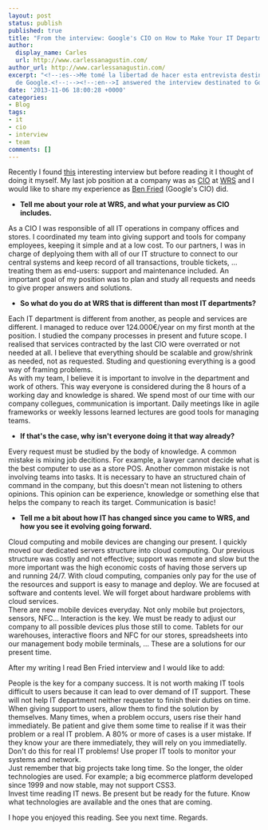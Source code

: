 ```yaml
---
layout: post
status: publish
published: true
title: "From the interview: Google's CIO on How to Make Your IT Department Great"
author:
  display_name: Carles
  url: http://www.carlessanagustin.com/
author_url: http://www.carlessanagustin.com/
excerpt: "<!--:es-->Me tomé la libertad de hacer esta entrevista destinada al CIO
  de Google.<!--:--><!--:en-->I answered the interview destinated to Google's CIO.<!--:-->"
date: '2013-11-06 18:00:28 +0000'
categories:
- Blog
tags:
- it
- cio
- interview
- team
comments: []
---
```

Recently I found [this](http://blogs.hbr.org/hbr/hbreditors/2013/08/googles_cio_on_how_to_make_you.html "Google's CIO on How to Make Your IT Department Great") interesting interview but before reading it I thought of doing it myself. My last job position at a company was as [CIO](http://en.wikipedia.org/wiki/Chief_information_officer "CIO") at [WRS](http://www.worldwideretailstore.com/ "worldwide retail store") and I would like to share my experience as [Ben Fried](https://plus.google.com/108690239590381459413/posts "Ben Fried") (Google's CIO) did.

*   **Tell me about your role at WRS, and what your purview as CIO includes.**

As a CIO I was responsible of all IT operations in company offices and stores. I coordinated my team into giving support and tools for company employees, keeping it simple and at a low cost. To our partners, I was in charge of deplyoing them with all of our IT structure to connect to our central systems and keep record of all transactions, trouble tickets, ... treating them as end-users: support and maintenance included. An important goal of my position was to plan and study all requests and needs to give proper answers and solutions.

*   **So what do you do at WRS that is different than most IT departments?**

Each IT department is different from another, as people and services are different. I managed to reduce over 124.000€/year on my first month at the position. I studied the company processes in present and future scope. I realised that services contracted by the last CIO were overrated or not needed at all. I believe that everything should be scalable and grow/shrink as needed, not as requested. Studing and questioning everything is a good way of framing problems.  
As with my team, I believe it is important to involve in the department and work of others. This way everyone is considered during the 8 hours of a working day and knowledge is shared. We spend most of our time with our company collegues, communication is important. Daily meetings like in agile frameworks or weekly lessons learned lectures are good tools for managing teams.

*   **If that's the case, why isn't everyone doing it that way already?**

Every request must be studied by the body of knowledge. A common mistake is mixing job decitions. For example, a lawyer cannot decide what is the best computer to use as a store POS. Another common mistake is not involving teams into tasks. It is necessary to have an structured chain of command in the company, but this doesn't mean not listening to others opinions. This opinion can be experience, knowledge or something else that helps the company to reach its target. Communication is basic!

*   **Tell me a bit about how IT has changed since you came to WRS, and how you see it evolving going forward.**

Cloud computing and mobile devices are changing our present. I quickly moved our dedicated servers structure into cloud computing. Our previous structure was costly and not effective; support was remote and slow but the more important was the high economic costs of having those servers up and running 24/7\. With cloud computing, companies only pay for the use of the resources and support is easy to manage and deploy. We are focused at software and contents level. We will forget about hardware problems with cloud services.  
There are new mobile devices everyday. Not only mobile but projectors, sensors, NFC... Interaction is the key. We must be ready to adjust our company to all possible devices plus those still to come. Tablets for our warehouses, interactive floors and NFC for our stores, spreadsheets into our management body mobile terminals, ... These are a solutions for our present time.

After my writing I read Ben Fried interview and I would like to add:

People is the key for a company success. It is not worth making IT tools difficult to users because it can lead to over demand of IT support. These will not help IT department neither requester to finish their duties on time.  
When giving support to users, allow them to find the solution by themselves. Many times, when a problem occurs, users rise their hand immediately. Be patient and give them some time to realise if it was their problem or a real IT problem. A 80% or more of cases is a user mistake. If they know your are there immediately, they will rely on you immediatelly. Don't do this for real IT problems! Use proper IT tools to monitor your systems and network.  
Just remember that big projects take long time. So the longer, the older technologies are used. For example; a big ecommerce platform developed since 1999 and now stable, may not support CSS3.  
Invest time reading IT news. Be present but be ready for the future. Know what technologies are available and the ones that are coming.

I hope you enjoyed this reading. See you next time. Regards.